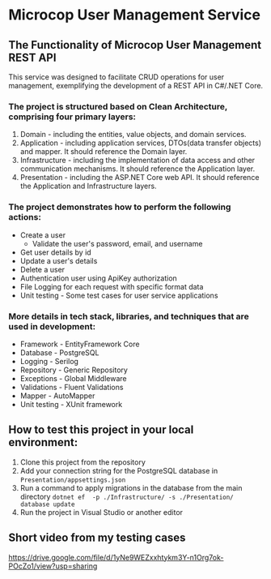 # Microcop User Management Service

## The Functionality of Microcop User Management REST API

This service was designed to facilitate CRUD operations for user management, exemplifying the development of a REST API in C#/.NET Core.

### The project is structured based on Clean Architecture, comprising four primary layers:
1. Domain - including the entities, value objects, and domain services.
2. Application - including application services, DTOs(data transfer objects) and mapper. It should reference the Domain layer.
3. Infrastructure - including the implementation of data access and other communication mechanisms. It should reference the Application layer.
4. Presentation - including the ASP.NET Core web API. It should reference the Application and Infrastructure layers.

### The project demonstrates how to perform the following actions:
- Create a user
  - Validate the user's password, email, and username
- Get user details by id
- Update a user's details
- Delete a user
- Authentication user using ApiKey authorization
- File Logging for each request with specific format data
- Unit testing - Some test cases for user service applications

### More details in tech stack, libraries, and techniques that are used in development:
- Framework - EntityFramework Core
- Database - PostgreSQL
- Logging - Serilog
- Repository - Generic Repository
- Exceptions - Global Middleware
- Validations - Fluent Validations
- Mapper - AutoMapper
- Unit testing - XUnit framework

## How to test this project in your local environment:
1. Clone this project from the repository
2. Add your connection string for the PostgreSQL database in `Presentation/appsettings.json`
3. Run a command to apply migrations in the database from the main directory `dotnet ef  -p ./Infrastructure/ -s ./Presentation/ database update`
4. Run the project in Visual Studio or another editor

## Short video from my testing cases
https://drive.google.com/file/d/1yNe9WEZxxhtykm3Y-n1Org7ok-POcZo1/view?usp=sharing
